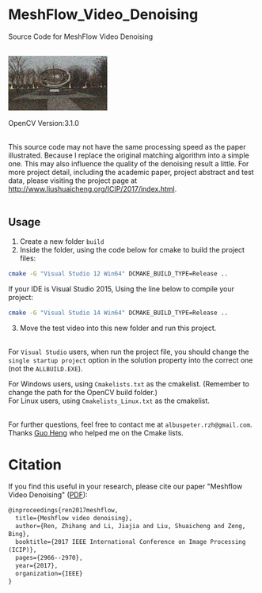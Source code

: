 # MeshFlow_Video_Denoising
Source Code for MeshFlow Video Denoising <br> <br>

![showcase](https://github.com/AlbusPeter/AlbusPeter.github.io/blob/master/projects/Meshflow-video-denoising/denoise.gif)

OpenCV Version:3.1.0<br><br>

This source code may not have the same processing speed as the paper illustrated. Because I replace the original matching algorithm into a simple one. This may also influence the quality of the denoising result a little. For more project detail, including the academic paper, project abstract and test data, please visiting the project page at http://www.liushuaicheng.org/ICIP/2017/index.html. <br><br>

Usage
-----
1. Create a new folder `build`<br>
2. Inside the folder, using the code below for cmake to build the project files:<br>
```bash
cmake -G "Visual Studio 12 Win64" DCMAKE_BUILD_TYPE=Release ..
```

If your IDE is Visual Studio 2015, Using the line below to compile your project:<br>
```bash
cmake -G "Visual Studio 14 Win64" DCMAKE_BUILD_TYPE=Release ..
```

3. Move the test video into this new folder and run this project.<br><br>

For `Visual Studio` users, when run the project file, you should change the `single startup project` option in the solution property into the correct one (not the `ALLBUILD.EXE`).<br>

For Windows users, using `Cmakelists.txt` as the cmakelist. (Remember to change the path for the OpenCV build folder.)<br>
For Linux users, using `Cmakelists_Linux.txt` as the cmakelist.<br><br>

For further questions, feel free to contact me at `albuspeter.rzh@gmail.com`.<br>
Thanks [Guo Heng](https://github.com/GH_HOME) who helped me on the Cmake lists.

# Citation
If you find this useful in your research, please cite our paper "Meshflow Video Denoising" ([PDF](https://ieeexplore.ieee.org/document/8296826)):
~~~
@inproceedings{ren2017meshflow,
  title={Meshflow video denoising},
  author={Ren, Zhihang and Li, Jiajia and Liu, Shuaicheng and Zeng, Bing},
  booktitle={2017 IEEE International Conference on Image Processing (ICIP)},
  pages={2966--2970},
  year={2017},
  organization={IEEE}
}
~~~

